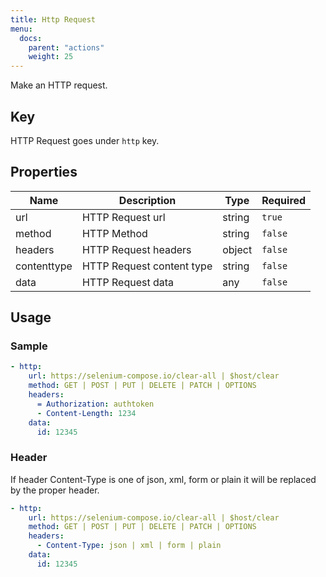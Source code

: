 ```yaml
---
title: Http Request
menu:
  docs:
    parent: "actions"
    weight: 25
---
```


Make an HTTP request.
## Key

HTTP Request goes under `http` key.

## Properties

Name|Description|Type|Required
---|---|---|---
url|HTTP Request url|string|`true`
method|HTTP Method|string|`false`
headers|HTTP Request headers|object|`false`
contenttype|HTTP Request content type|string|`false`
data|HTTP Request data|any|`false`

## Usage

### Sample

```yaml
- http:
    url: https://selenium-compose.io/clear-all | $host/clear
    method: GET | POST | PUT | DELETE | PATCH | OPTIONS
    headers:
      = Authorization: authtoken
      - Content-Length: 1234
    data:
      id: 12345

```

### Header

If header Content-Type is one of json, xml, form or plain it will be replaced by the proper header.
```yaml
- http:
    url: https://selenium-compose.io/clear-all | $host/clear
    method: GET | POST | PUT | DELETE | PATCH | OPTIONS
    headers:
      - Content-Type: json | xml | form | plain
    data:
      id: 12345

```
